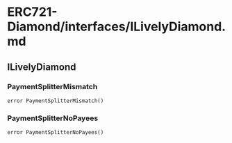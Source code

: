 # ERC721-Diamond/interfaces/ILivelyDiamond.md

## ILivelyDiamond

### PaymentSplitterMismatch

```solidity
error PaymentSplitterMismatch()
```

### PaymentSplitterNoPayees

```solidity
error PaymentSplitterNoPayees()
```
